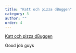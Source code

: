 ```yaml
---
title: "Katt och pizza dBuggen"
category: 3
author: ""
order: 4
---
```


<div class="center">  
  <p>
    <a href="/teambuilding/kattochpizzadBuggen.pdf">Katt och pizza dBuggen</a>
  </p>
  <p>Good job guys</p>
</div>
